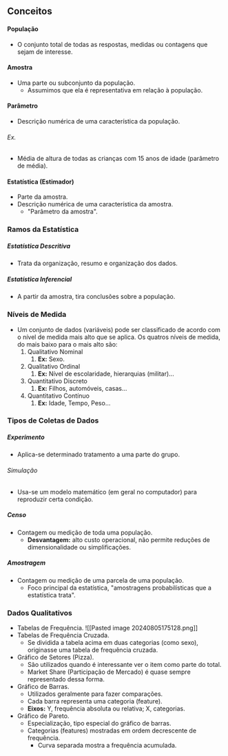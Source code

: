 ## Conceitos
#### População 
- O conjunto total de todas as respostas, medidas ou contagens que sejam de interesse.
#### Amostra
- Uma parte ou subconjunto da população.
	- Assumimos que ela é representativa em relação à população.
#### Parâmetro 
- Descrição numérica de uma característica da população.
###### Ex. 
- Média de altura de todas as crianças com 15 anos de idade (parâmetro de média).
#### Estatística (Estimador)
- Parte da amostra.
- Descrição numérica de uma característica da amostra.
	- "Parâmetro da amostra".
### Ramos da Estatística
##### Estatística Descritiva
- Trata da organização, resumo e organização dos dados.
##### Estatística Inferencial
- A partir da amostra, tira conclusões sobre a população.
### Níveis de Medida
- Um conjunto de dados (variáveis) pode ser classificado de acordo com o nível de medida mais alto que se aplica. Os quatros níveis de medida, do mais baixo para o mais alto são: 
	1. Qualitativo Nominal
		1. **Ex:** Sexo.
	2. Qualitativo Ordinal
		1. **Ex:** Nível de escolaridade, hierarquias (militar)...
	3. Quantitativo Discreto
		1. **Ex:** Filhos, automóveis, casas...
	4. Quantitativo Contínuo
		1. **Ex:** Idade, Tempo, Peso...
### Tipos de Coletas de Dados
##### Experimento
- Aplica-se determinado tratamento a uma parte do grupo.
###### Simulação
- Usa-se um modelo matemático (em geral no computador) para reproduzir certa condição.
##### Censo
- Contagem ou medição de toda uma população.
	- **Desvantagem:** alto custo operacional, não permite reduções de dimensionalidade ou simplificações.
##### Amostragem
- Contagem ou medição de uma parcela de uma população.
	- Foco principal da estatística, "amostragens probabilísticas que a estatística trata".
### Dados Qualitativos
- Tabelas de Frequência. ![[Pasted image 20240805175128.png]]
- Tabelas de Frequência Cruzada.
	- Se dividida a tabela acima em duas categorias (como sexo), originasse uma tabela de frequência cruzada.
- Gráfico de Setores (Pizza).
	- São utilizados quando é interessante ver o item como parte do total.
	- Market Share (Participação de Mercado) é quase sempre representado dessa forma.
- Gráfico de Barras.
	- Utilizados geralmente para fazer comparações.
	- Cada barra representa uma categoria (feature).
	- **Eixos:** Y, frequência absoluta ou relativa; X, categorias.
- Gráfico de Pareto.
	- Especialização, tipo especial do gráfico de barras.
	- Categorias (features) mostradas em ordem decrescente de frequência.
		- Curva separada mostra a frequência acumulada.
